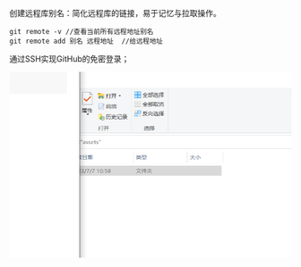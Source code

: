 创建远程库别名：简化远程库的链接，易于记忆与拉取操作。

```
git remote -v //查看当前所有远程地址别名
git remote add 别名 远程地址  //给远程地址
```



通过SSH实现GitHub的免密登录；

![image-20230716223134647](../assets/GitHub/image-20230716223134647.png)

